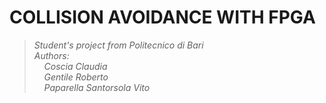 # **COLLISION AVOIDANCE WITH FPGA**
> *Student's project from Politecnico di Bari*  
> *Authors:  
> &nbsp;&nbsp;&nbsp; Coscia Claudia  
> &nbsp;&nbsp;&nbsp; Gentile Roberto  
> &nbsp;&nbsp;&nbsp; Paparella Santorsola Vito*
